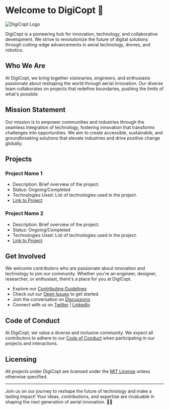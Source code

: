 # Welcome to DigiCopt 🚀

![DigiCopt Logo]([link/to/your/logo.png](https://avatars.githubusercontent.com/u/151103445?s=400&u=e8c97179904c93fc055034f2c2cae540bf21a7af&v=4))

DigiCopt is a pioneering hub for innovation, technology, and collaborative development. We strive to revolutionize the future of digital solutions through cutting-edge advancements in aerial technology, drones, and robotics.

## Who We Are

At DigiCopt, we bring together visionaries, engineers, and enthusiasts passionate about reshaping the world through aerial innovation. Our diverse team collaborates on projects that redefine boundaries, pushing the limits of what's possible.

## Mission Statement

Our mission is to empower communities and industries through the seamless integration of technology, fostering innovation that transforms challenges into opportunities. We aim to create accessible, sustainable, and groundbreaking solutions that elevate industries and drive positive change globally.

## Projects

### Project Name 1
- Description: Brief overview of the project.
- Status: Ongoing/Completed
- Technologies Used: List of technologies used in the project.
- [Link to Project](link/to/project)

### Project Name 2
- Description: Brief overview of the project.
- Status: Ongoing/Completed
- Technologies Used: List of technologies used in the project.
- [Link to Project](link/to/project)

## Get Involved

We welcome contributors who are passionate about innovation and technology to join our community. Whether you're an engineer, designer, researcher, or enthusiast, there's a place for you at DigiCopt.

- Explore our [Contributing Guidelines](link/to/contributing/guidelines)
- Check out our [Open Issues](link/to/open/issues) to get started
- Join the conversation on [Discussions](link/to/discussions)
- Connect with us on [Twitter](link/to/twitter) | [LinkedIn](link/to/linkedin)

## Code of Conduct

At DigiCopt, we value a diverse and inclusive community. We expect all contributors to adhere to our [Code of Conduct](link/to/code/of/conduct) when participating in our projects and interactions.

## Licensing

All projects under DigiCopt are licensed under the [MIT License](link/to/MIT/license) unless otherwise specified.

---

Join us on our journey to reshape the future of technology and make a lasting impact! Your ideas, contributions, and expertise are invaluable in shaping the next generation of aerial innovation. 🌟✨
